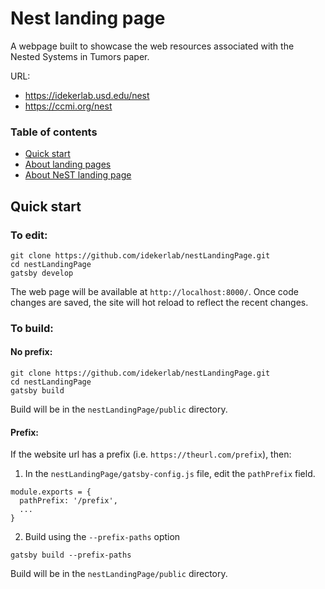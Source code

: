 # Nest landing page
A webpage built to showcase the web resources associated with the Nested Systems in Tumors paper.

URL:
* https://idekerlab.usd.edu/nest
* https://ccmi.org/nest

### Table of contents
* [Quick start](#quick-start)
* [About landing pages](#landing-pages)
* [About NeST landing page]()

## Quick start

### To edit:
```
git clone https://github.com/idekerlab/nestLandingPage.git
cd nestLandingPage
gatsby develop
```
The web page will be available at `http://localhost:8000/`. Once code changes are saved, the site will hot reload to reflect the recent changes.

### To build:

#### No prefix:
```
git clone https://github.com/idekerlab/nestLandingPage.git
cd nestLandingPage
gatsby build
```
Build will be in the `nestLandingPage/public` directory.

#### Prefix:
If the website url has a prefix (i.e. `https://theurl.com/prefix`), then:

1. In the `nestLandingPage/gatsby-config.js` file, edit the `pathPrefix` field.
```
module.exports = {
  pathPrefix: '/prefix',
  ...
}
```
2. Build using the `--prefix-paths` option
```
gatsby build --prefix-paths
```
Build will be in the `nestLandingPage/public` directory.
